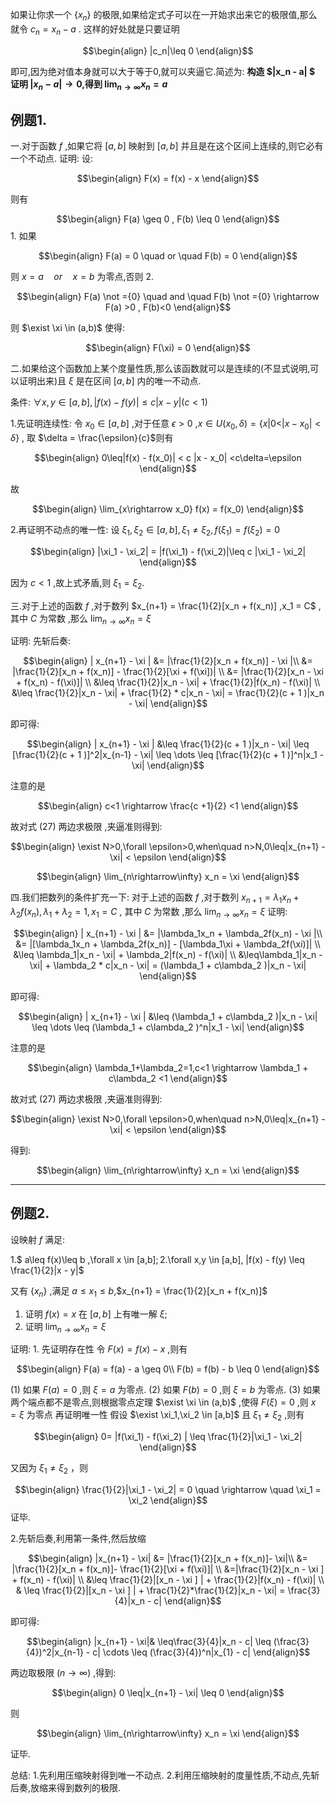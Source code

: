 如果让你求一个 $\{x_n\}$ 的极限,如果给定式子可以在一开始求出来它的极限值,那么就令 $c_n = x_n - a$ .
这样的好处就是只要证明

$$\begin{align}
    |c_n|\leq 0
\end{align}$$

即可,因为绝对值本身就可以大于等于0,就可以夹逼它.简述为:
**构造 $|x_n - a| $ 证明 $|x_n - a| \rightarrow 0$,得到 $\displaystyle  \lim_{n\rightarrow\infty} x_n = a$**


## 例题1.
一.对于函数 $f$ ,如果它将 $[a,b]$ 映射到 $[a,b]$ 并且是在这个区间上连续的,则它必有一个不动点.
证明:
设:

$$\begin{align}
    F(x)  = f(x) - x 
\end{align}$$

则有

$$\begin{align}
    F(a) \geq 0 , F(b) \leq 0
\end{align}$$
1.
如果 

$$\begin{align}
    F(a) = 0 \quad or \quad F(b) = 0
\end{align}$$

则 $x = a \quad or \quad x = b$ 为零点,否则
2.

$$\begin{align}
    F(a) \not ={0} \quad and \quad F(b) \not ={0} \rightarrow F(a) >0 , F(b)<0
\end{align}$$

则 $\exist \xi \in (a,b)$ 使得:

$$\begin{align}
    F(\xi) = 0
\end{align}$$

二.如果给这个函数加上某个度量性质,那么该函数就可以是连续的(不显式说明,可以证明出来)且 $\xi$ 是在区间 $[a,b]$ 内的唯一不动点.

条件: $\forall x,y \in [a,b] , |f(x) - f(y) |\leq c |x - y| (c<1)$

1.先证明连续性:
令 $x_0 \in [a,b]$ ,对于任意 $\epsilon >0$ ,$x \in U(x_0,\delta) = \{x | 0<|x- x_0|<\delta \}$ , 取 $\delta = \frac{\epsilon}{c}$则有

$$\begin{align}
    0\leq|f(x) - f(x_0)| < c |x - x_0| <c\delta=\epsilon 
\end{align}$$

故

$$\begin{align}
    \lim_{x\rightarrow x_0} f(x) = f(x_0)
\end{align}$$

2.再证明不动点的唯一性:
设 $\xi_1,\xi_2 \in [a,b] , \xi_1 \not ={ \xi_2} ,f(\xi_1) = f(\xi_2) = 0$

$$\begin{align}
    |\xi_1   - \xi_2| = |f(\xi_1) - f(\xi_2)|\leq c |\xi_1 - \xi_2|
\end{align}$$

因为 $c<1$ ,故上式矛盾,则 $\xi_1 = \xi_2$.

三.对于上述的函数 $f$ ,对于数列 $x_{n+1} = \frac{1}{2}[x_n + f(x_n)] ,x_1 = C$ , 其中 $C$ 为常数 ,那么 $\displaystyle \lim_{n\rightarrow\infty}x_n = \xi$

证明:
先斩后奏:

$$\begin{align}
   | x_{n+1} - \xi | &=  |\frac{1}{2}[x_n + f(x_n)] - \xi  |\\
   &= |\frac{1}{2}[x_n + f(x_n)] -  \frac{1}{2}[\xi + f(\xi])|  \\ 
   &= |\frac{1}{2}[x_n - \xi + f(x_n) - f(\xi)]| \\
   &\leq \frac{1}{2}|x_n - \xi| + \frac{1}{2}|f(x_n) - f(\xi)| \\
   &\leq \frac{1}{2}|x_n - \xi| + \frac{1}{2} * c|x_n - \xi| = \frac{1}{2}(c + 1 )|x_n - \xi|
\end{align}$$

即可得:

$$\begin{align}
    | x_{n+1} - \xi | &\leq \frac{1}{2}(c + 1 )|x_n - \xi| \leq [\frac{1}{2}(c + 1 )]^2|x_{n-1} - \xi| \leq \dots \leq [\frac{1}{2}(c + 1 )]^n|x_1  - \xi|
\end{align}$$

注意的是 

$$\begin{align}
    c<1 \rightarrow \frac{c +1}{2} <1
\end{align}$$

故对式 $(27)$ 两边求极限 ,夹逼准则得到:


$$\begin{align}
    \exist N>0,\forall \epsilon>0,when\quad n>N,0\leq|x_{n+1} - \xi| < \epsilon
\end{align}$$


$$\begin{align}
    \lim_{n\rightarrow\infty} x_n = \xi
\end{align}$$

四.我们把数列的条件扩充一下:
对于上述的函数 $f$ ,对于数列 $x_{n+1} = \lambda_1x_n + \lambda_2f(x_n),\lambda_1+\lambda_2=1,x_1 = C$ , 其中 $C$ 为常数 ,那么 $\displaystyle \lim_{n\rightarrow\infty}x_n = \xi$
证明:

$$\begin{align}
   | x_{n+1} - \xi | &=  |\lambda_1x_n + \lambda_2f(x_n) - \xi  |\\
   &= |[\lambda_1x_n + \lambda_2f(x_n)] -  [\lambda_1\xi + \lambda_2f(\xi)]|  \\ 
   &\leq \lambda_1|x_n - \xi| + \lambda_2|f(x_n) - f(\xi)| \\
   &\leq\lambda_1|x_n - \xi| + \lambda_2 * c|x_n - \xi| = (\lambda_1 + c\lambda_2 )|x_n - \xi|
\end{align}$$

即可得:

$$\begin{align}
    | x_{n+1} - \xi | &\leq (\lambda_1 + c\lambda_2 )|x_n - \xi|  \leq \dots \leq (\lambda_1 + c\lambda_2 )^n|x_1  - \xi|
\end{align}$$

注意的是 

$$\begin{align}
    \lambda_1+\lambda_2=1,c<1 \rightarrow \lambda_1 + c\lambda_2 <1
\end{align}$$

故对式 $(27)$ 两边求极限 ,夹逼准则得到:


$$\begin{align}
    \exist N>0,\forall \epsilon>0,when\quad n>N,0\leq|x_{n+1} - \xi| < \epsilon
\end{align}$$

得到:

$$\begin{align}
    \lim_{n\rightarrow\infty} x_n = \xi
\end{align}$$


---
## 例题2.
设映射 $f$ 满足:

1.$ a\leq f(x)\leq b ,\forall x \in [a,b]$;
2.$\forall x,y \in [a,b], |f(x) - f(y) \leq \frac{1}{2}|x - y|$

又有 $\{x_n\}$ ,满足 $a\leq x_1\leq b$,$x_{n+1} =  \frac{1}{2}[x_n + f(x_n)]$
1. 证明 $f(x)=x$ 在 $[a,b]$ 上有唯一解 $\xi$;
2. 证明 $\displaystyle \lim_{n\rightarrow \infty} x_n = \xi$


证明:
1.
先证明存在性
令 $F(x)  = f(x) - x$ ,则有

$$\begin{align}
    F(a) = f(a) - a \geq 0\\
    F(b) = f(b) - b \leq 0
\end{align}$$

(1) 如果 $F(a) = 0$ ,则 $\xi = a$ 为零点.
(2) 如果 $F(b) = 0$ ,则 $\xi = b$ 为零点.
(3) 如果两个端点都不是零点,则根据零点定理 $\exist \xi \in (a,b)$ ,使得 $F(\xi) = 0$ ,则 $x = \xi$ 为零点
再证明唯一性
假设 $\exist \xi_1,\xi_2 \in [a,b]$ 且 $\xi_1 \not ={\xi_2}$ ,则有

$$\begin{align}
    0= |f(\xi_1) - f(\xi_2) | \leq \frac{1}{2}|\xi_1 - \xi_2|
\end{align}$$

又因为 $\xi_1 \not ={\xi_2}$ ，则

$$\begin{align}
    \frac{1}{2}|\xi_1 - \xi_2| = 0 \quad \rightarrow \quad \xi_1 = \xi_2
\end{align}$$
证毕.

2.先斩后奏,利用第一条件,然后放缩

$$\begin{align}
    |x_{n+1} - \xi| &= |\frac{1}{2}[x_n + f(x_n)]- \xi|\\
    &= |\frac{1}{2}[x_n + f(x_n)]- \frac{1}{2}[\xi + f(\xi)]| \\
    &=|\frac{1}{2}[x_n - \xi ] + f(x_n) - f(\xi)| \\
    &\leq \frac{1}{2}|[x_n - \xi ] | + \frac{1}{2}|f(x_n) - f(\xi)| \\
    & \leq \frac{1}{2}|[x_n - \xi ] | + \frac{1}{2}*\frac{1}{2}|x_n - \xi| = \frac{3}{4}|x_n - c|
\end{align}$$

即可得:

$$\begin{align}
    |x_{n+1} - \xi|& \leq\frac{3}{4}|x_n - c| \leq (\frac{3}{4})^2|x_{n-1} - c| \cdots \leq  (\frac{3}{4})^n|x_{1} - c|
\end{align}$$

两边取极限 $(n \rightarrow \infty)$ ,得到:

$$\begin{align}
    0 \leq|x_{n+1} - \xi| \leq 0
\end{align}$$

则

$$\begin{align}
    \lim_{n\rightarrow\infty} x_n = \xi
\end{align}$$

证毕.

总结:
1.先利用压缩映射得到唯一不动点.
2.利用压缩映射的度量性质,不动点,先斩后奏,放缩来得到数列的极限.



